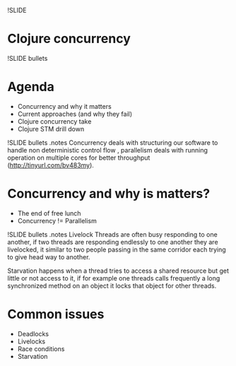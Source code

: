 !SLIDE 
# Clojure concurrency #

!SLIDE bullets 
# Agenda

* Concurrency and why it matters 
* Current approaches (and why they fail)
* Clojure concurrency take
* Clojure STM drill down 


!SLIDE bullets 
.notes 
Concurrency deals with structuring our software to handle non deterministic control flow , parallelism deals with running operation on multiple cores for better throughput (http://tinyurl.com/bv483my).
# Concurrency and why is matters?

* The end of free lunch
* Concurrency != Parallelism

!SLIDE bullets 
.notes 
Livelock Threads are often busy responding to one another, if two threads are responding endlessly to one another they are livelocked, it similar to two people passing in the same corridor each trying to give head way to another.

Starvation happens when a thread tries to access a shared resource but get little or not access to it, if for example one threads calls frequently a long synchronized method on an object it locks that object for other threads.

# Common issues

* Deadlocks
* Livelocks 
* Race conditions
* Starvation 


